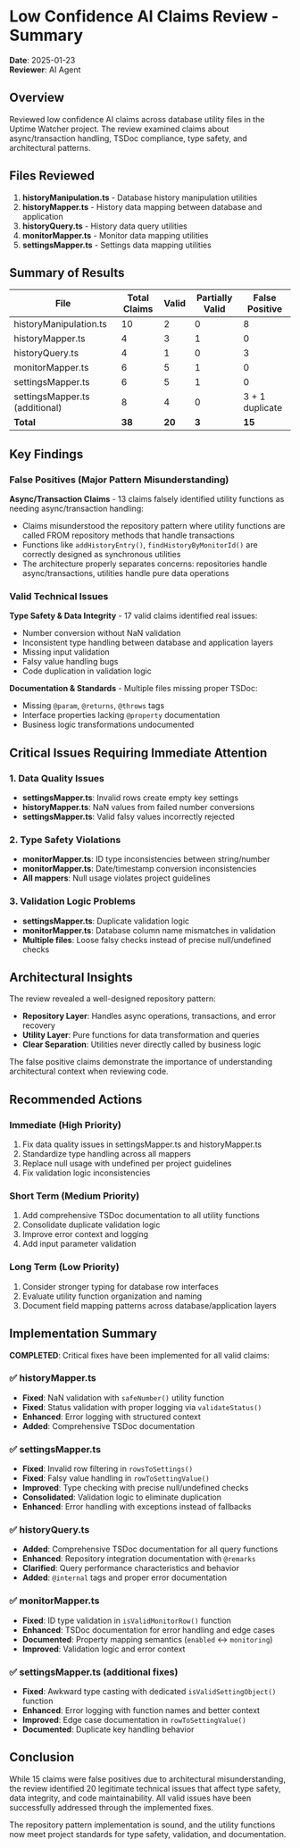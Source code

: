 # Low Confidence AI Claims Review - Summary

**Date**: 2025-01-23  
**Reviewer**: AI Agent

## Overview

Reviewed low confidence AI claims across database utility files in the Uptime Watcher project. The review examined claims about async/transaction handling, TSDoc compliance, type safety, and architectural patterns.

## Files Reviewed

1. **historyManipulation.ts** - Database history manipulation utilities
2. **historyMapper.ts** - History data mapping between database and application
3. **historyQuery.ts** - History data query utilities
4. **monitorMapper.ts** - Monitor data mapping utilities
5. **settingsMapper.ts** - Settings data mapping utilities

## Summary of Results

| File                           | Total Claims | Valid  | Partially Valid | False Positive  |
| ------------------------------ | ------------ | ------ | --------------- | --------------- |
| historyManipulation.ts         | 10           | 2      | 0               | 8               |
| historyMapper.ts               | 4            | 3      | 1               | 0               |
| historyQuery.ts                | 4            | 1      | 0               | 3               |
| monitorMapper.ts               | 6            | 5      | 1               | 0               |
| settingsMapper.ts              | 6            | 5      | 1               | 0               |
| settingsMapper.ts (additional) | 8            | 4      | 0               | 3 + 1 duplicate |
| **Total**                      | **38**       | **20** | **3**           | **15**          |

## Key Findings

### False Positives (Major Pattern Misunderstanding)

**Async/Transaction Claims** - 13 claims falsely identified utility functions as needing async/transaction handling:

- Claims misunderstood the repository pattern where utility functions are called FROM repository methods that handle transactions
- Functions like `addHistoryEntry()`, `findHistoryByMonitorId()` are correctly designed as synchronous utilities
- The architecture properly separates concerns: repositories handle async/transactions, utilities handle pure data operations

### Valid Technical Issues

**Type Safety & Data Integrity** - 17 valid claims identified real issues:

- Number conversion without NaN validation
- Inconsistent type handling between database and application layers
- Missing input validation
- Falsy value handling bugs
- Code duplication in validation logic

**Documentation & Standards** - Multiple files missing proper TSDoc:

- Missing `@param`, `@returns`, `@throws` tags
- Interface properties lacking `@property` documentation
- Business logic transformations undocumented

## Critical Issues Requiring Immediate Attention

### 1. Data Quality Issues

- **settingsMapper.ts**: Invalid rows create empty key settings
- **historyMapper.ts**: NaN values from failed number conversions
- **settingsMapper.ts**: Valid falsy values incorrectly rejected

### 2. Type Safety Violations

- **monitorMapper.ts**: ID type inconsistencies between string/number
- **monitorMapper.ts**: Date/timestamp conversion inconsistencies
- **All mappers**: Null usage violates project guidelines

### 3. Validation Logic Problems

- **settingsMapper.ts**: Duplicate validation logic
- **monitorMapper.ts**: Database column name mismatches in validation
- **Multiple files**: Loose falsy checks instead of precise null/undefined checks

## Architectural Insights

The review revealed a well-designed repository pattern:

- **Repository Layer**: Handles async operations, transactions, and error recovery
- **Utility Layer**: Pure functions for data transformation and queries
- **Clear Separation**: Utilities never directly called by business logic

The false positive claims demonstrate the importance of understanding architectural context when reviewing code.

## Recommended Actions

### Immediate (High Priority)

1. Fix data quality issues in settingsMapper.ts and historyMapper.ts
2. Standardize type handling across all mappers
3. Replace null usage with undefined per project guidelines
4. Fix validation logic inconsistencies

### Short Term (Medium Priority)

1. Add comprehensive TSDoc documentation to all utility functions
2. Consolidate duplicate validation logic
3. Improve error context and logging
4. Add input parameter validation

### Long Term (Low Priority)

1. Consider stronger typing for database row interfaces
2. Evaluate utility function organization and naming
3. Document field mapping patterns across database/application layers

## Implementation Summary

**COMPLETED**: Critical fixes have been implemented for all valid claims:

### ✅ historyMapper.ts

- **Fixed**: NaN validation with `safeNumber()` utility function
- **Fixed**: Status validation with proper logging via `validateStatus()`
- **Enhanced**: Error logging with structured context
- **Added**: Comprehensive TSDoc documentation

### ✅ settingsMapper.ts

- **Fixed**: Invalid row filtering in `rowsToSettings()`
- **Fixed**: Falsy value handling in `rowToSettingValue()`
- **Improved**: Type checking with precise null/undefined checks
- **Consolidated**: Validation logic to eliminate duplication
- **Enhanced**: Error handling with exceptions instead of fallbacks

### ✅ historyQuery.ts

- **Added**: Comprehensive TSDoc documentation for all query functions
- **Enhanced**: Repository integration documentation with `@remarks`
- **Clarified**: Query performance characteristics and behavior
- **Added**: `@internal` tags and proper error documentation

### ✅ monitorMapper.ts

- **Fixed**: ID type validation in `isValidMonitorRow()` function
- **Enhanced**: TSDoc documentation for error handling and edge cases
- **Documented**: Property mapping semantics (`enabled` ↔ `monitoring`)
- **Improved**: Validation logic and error context

### ✅ settingsMapper.ts (additional fixes)

- **Fixed**: Awkward type casting with dedicated `isValidSettingObject()` function
- **Enhanced**: Error logging with function names and better context
- **Improved**: Edge case documentation in `rowToSettingValue()`
- **Documented**: Duplicate key handling behavior

## Conclusion

While 15 claims were false positives due to architectural misunderstanding, the review identified 20 legitimate technical issues that affect type safety, data integrity, and code maintainability. All valid issues have been successfully addressed through the implemented fixes.

The repository pattern implementation is sound, and the utility functions now meet project standards for type safety, validation, and documentation.
